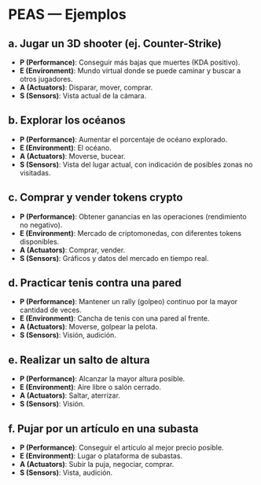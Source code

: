 # PEAS — Ejemplos

## a. Jugar un 3D shooter (ej. Counter-Strike)
- **P (Performance)**: Conseguir más bajas que muertes (KDA positivo).
- **E (Environment)**: Mundo virtual donde se puede caminar y buscar a otros jugadores.
- **A (Actuators)**: Disparar, mover, comprar.
- **S (Sensors)**: Vista actual de la cámara.

## b. Explorar los océanos
- **P (Performance)**: Aumentar el porcentaje de océano explorado.
- **E (Environment)**: El océano.
- **A (Actuators)**: Moverse, bucear.
- **S (Sensors)**: Vista del lugar actual, con indicación de posibles zonas no visitadas.

## c. Comprar y vender tokens crypto
- **P (Performance)**: Obtener ganancias en las operaciones (rendimiento no negativo).
- **E (Environment)**: Mercado de criptomonedas, con diferentes tokens disponibles.
- **A (Actuators)**: Comprar, vender.
- **S (Sensors)**: Gráficos y datos del mercado en tiempo real.

## d. Practicar tenis contra una pared
- **P (Performance)**: Mantener un rally (golpeo) continuo por la mayor cantidad de veces.
- **E (Environment)**: Cancha de tenis con una pared al frente.
- **A (Actuators)**: Moverse, golpear la pelota.
- **S (Sensors)**: Visión, audición.

## e. Realizar un salto de altura
- **P (Performance)**: Alcanzar la mayor altura posible.
- **E (Environment)**: Aire libre o salón cerrado.
- **A (Actuators)**: Saltar, aterrizar.
- **S (Sensors)**: Visión.

## f. Pujar por un artículo en una subasta
- **P (Performance)**: Conseguir el artículo al mejor precio posible.
- **E (Environment)**: Lugar o plataforma de subastas.
- **A (Actuators)**: Subir la puja, negociar, comprar.
- **S (Sensors)**: Vista, audición.
